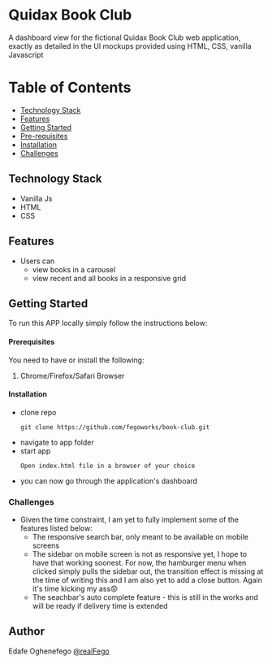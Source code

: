 # Quidax Book Club

A dashboard view for the fictional Quidax Book Club web application, exactly as
detailed in the UI mockups provided using HTML, CSS, vanilla Javascript

# Table of Contents

- [Technology Stack](#tstack)
- [Features](#features)
- [Getting Started](#started)
- [Pre-requisites](#require)
- [Installation](#installation)
- [Challenges](#challenges)

## Technology Stack<a name="tstack"></a>

- Vanilla Js
- HTML
- CSS

## Features<a name="features"></a>

- Users can
  - view books in a carousel
  - view recent and all books in a responsive grid


## Getting Started<a name="started"></a>

To run this APP locally simply follow the instructions below:

#### Prerequisites<a name="require"></a>

You need to have or install the following:

1. Chrome/Firefox/Safari Browser

#### Installation<a name="installation"></a>

- clone repo
  ```
  git clone https://github.com/fegoworks/book-club.git
  ```
- navigate to app folder
- start app
  ```
  Open index.html file in a browser of your choice
  ```
- you can now go through the application's dashboard

### Challenges <a name="challenges"></a>
- Given the time constraint, I am yet to fully implement some of the features listed below:
   - The responsive search bar, only meant to be available on mobile screens
   - The sidebar on mobile screen is not as responsive yet, I hope to have that working soonest. For now, the hamburger menu when clicked simply pulls the sidebar out, the transition effect is missing at the time of writing this and I am also yet to add a close button. Again it's time kicking my ass😟
   - The seachbar's auto complete feature - this is still in the works and will be ready if delivery time is extended



## Author

Edafe Oghenefego
[@realFego](https://twitter.com/realFego)
